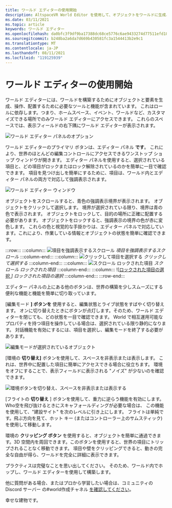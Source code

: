 ```yaml
---
title: ワールド エディターの使用開始
description: AltspaceVR World Editor を使用して、オブジェクトをワールドに生成、操作、配置する方法について学習します。
ms.date: 03/11/2021
ms.topic: article
keywords: ワールド エディター
ms.openlocfilehash: da0bfc3f9df9ba17388dc68ce5776c6ae9433274d77511efd18b70cfc7eeffc6
ms.sourcegitcommit: b248ba2a6da7d669b430581fc3a1544413b2e9c1
ms.translationtype: MT
ms.contentlocale: ja-JP
ms.lasthandoff: 08/11/2021
ms.locfileid: "119125939"
---
```

# <a name="getting-started-with-the-world-editor"></a>ワールド エディターの使用開始

ワールド エディターには、ワールドを構築するためにオブジェクトと要素を生成、操作、配置するために必要なツールと機能が含まれています。 これはロールに依存します。つまり、ホームスペース、イベント、ワールドなど、カスタマイズできる場所でのみワールド エディターにアクセスできます。 これらのスペースでは、表示フィールドの右下隅にワールド エディターが表示されます。

![ワールド エディター パネルのオプション](images/world-editor-img-01.png)

ワールド エディターのプライマリ ボタンは、エディター パネル **です**。 これにより、世界のほとんどの編集コントロールにアクセスできるワンストップ ショップ ウィンドウが開きます。 エディター パネルを使用すると、選択されている項目と、どの項目がロックまたはロック解除されているのかを簡単に一目で確認できます。 項目を見つけ出しを簡単にするために、項目は、ワールド内とエディター パネルの両方で対応して強調表示されます。 

![ワールド エディター ウィンドウ](images/world-editor-img-02.png)

オブジェクトをスクロールすると、青色の強調表示境界が表示されます。 オブジェクトをクリックして選択します。 境界が選択されている限り、境界は青の色で表示されます。 オブジェクトをロックして、目的の場所に正確に配置する必要があります。 オブジェクトをロックすると、強調表示の境界の色が赤に変色します。 これらの色と視覚的な手掛かりは、エディター パネルで対応しています。これにより、作業している情報とオブジェクトの状態を簡単に確認できます。

:::row:::
    :::column:::
       ![項目を強調表示するスクロール ](images/world-editor-img-03.png) *項目を強調表示するスクロール*
    :::column-end:::
    :::column:::
       ![クリックして項目を選択する ](images/world-editor-img-04.png) *クリックして選択する*
    :::column-end:::
    :::column:::
       ![スクロール ロックされた項目 ](images/world-editor-img-05.png) *スクロール ロックされた項目*
    :::column-end:::
    :::column:::
       ![[ロックされた項目の選択 ](images/world-editor-img-06.png)
     *] ロックされた項目の選択*
    :::column-end:::
:::row-end:::

エディター パネルの上にある他のボタンは、世界の構築を少しスムーズにする便利な機能と機能を簡単に切り取っています。 

[編集モード **] ボタンを** 使用すると、編集状態とライブ状態をすばやく切り替えます。 オンに切り替えたときにボタンが点灯します。そのため、ワールド エディターを閉じても、どの状態を一目で確認できます。 World で相互運用可能なプロパティを持つ項目を操作している場合は、選択されている限り静的になります。 対話機能を有効にするには、項目を選択し、編集モードを終了する必要があります。

![編集モードが選択されているオブジェクト](images/world-editor-img-07.png)

[環境の **切り替え]** ボタンを使用して、スペースを非表示または表示します。 これは、世界中に配置した項目に簡単にアクセスできる場合に役立ちます。 環境をオフにすることで、表示フィールドに表示される "ノイズ" が少ないのを確認できます。

![環境ボタンを切り替え、スペースを非表示または表示する](images/world-editor-img-08.png)

[フライトの **切り替え** ] ボタンを使用して、重力に逆らう機能を有効にします。 Who空を飛び抜けるときにスキャフォールディングが必要な場合は、 この機能を使用して、"建設サイト" を次のレベルに引き上にします。 フライトは単純です。飛ぶ方向を見て、ホット キー (またはコントローラー上のサムスティック) を使用して移動します。 

環境の **クリッピング ボタン** を使用すると、オブジェクトを簡単に通過できます。3D 空間内を周回できます。このボタンを使用すると、世界の項目にトリップされることなく移動できます。 項目や壁をクリッピングできると、動きの完全な自由が得ら、ワールドを完全に詳細に表示できます。  

プラクティスは完璧なことを思い出してください。 そのため、ワールド内でホップし、ワールド エディターを使用して構築します。 

他に質問がある場合、またはプロから学習したい場合は、コミュニティの Discord サーバー の#world作成チャネル [を確認してください](https://discord.com/invite/altspacevr)。 

幸せな建物です。